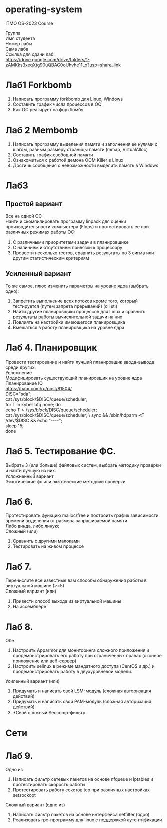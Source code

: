 # operating-system
ITMO OS-2023 Course

Группа \
Имя студента \
Номер лабы \
Сама лаба \
Ссылка для сдачи лаб: \
https://drive.google.com/drive/folders/1-zAMKks3xeqXtg90uQBAG0oUhvhe11Lx?usp=share_link

# Лаб1 Forkbomb
1. Написать программу forkbomb для Linux, Windows
2. Составить график числа процессов в ОС
3. Как ОС реагирует на форкбомбу

# Лаб 2 Membomb
1. Написать программу выделения памяти и заполнения ее нулями с шагом, равным размеру страницы памяти (mmap, VirtualAlloc)
2. Составить график свободной памяти
3. Ознакомиться с работой демона OOM Killer в Linux
4. Достичь сообщения о невозможности выделить память в Windows

# Лаб3
## Простой вариант
Все на одной ОС \
Найти и скомпилировать программу linpack для оценки производительности компьютера (Flops) и протестировать ее при различных режимах работы ОС:
1. С различными приоритетами задачи в планировщике
2. С наличием и отсутствием привязки к процессору
3. Провести несколько тестов, сравнить результаты по 3 сигма или другим статистическим критериям

## Усиленный вариант
То же самое, плюс изменить параметры на уровне ядра (выбрать одно):
1. Запретить выполнение всех потоков кроме того, который тестируется (путем
запрета прерываний) (cli sti)
2. Найти другие планировщики процессов для Linux и сравнить результаты работы
вычислительной задачи на них
3. Повлиять на настройки имеющегося планировщика
4. Вмешаться в работу планировщика на уровне ядра

# Лаб 4. Планировщик
Провести тестирование и найти лучший планировщик ввода-вывода среди других. \
Усложнение \
Модифицировать существующий планировщик на уровне ядра \
Планирование IO \
https://habr.com/ru/post/81504/ \
DISC="sda"; \
cat /sys/block/$DISC/queue/scheduler; \
for T in kyber bfq none; do \
echo $T > /sys/block/$DISC/queue/scheduler; \
cat /sys/block/$DISC/queue/scheduler; \
sync && /sbin/hdparm -tT /dev/$DISC && echo "----"; \
sleep 15; \
done

# Лаб 5. Тестирование ФС.
Выбрать 3 (или больше) файловых систем, выбрать методику проверки и найти лучшую из них. \
Усложненный вариант \
Экзотические фс или экзотические методики проверки

# Лаб 6.
Протестировать функцию malloc/free и построить график зависимости времени выделения от размера запрашиваемой памяти. \
Либо винда, либо линукс \
Сложный (или)
1. Сравнить с другими малоками
2. Тестировать на живом процессе

# Лаб 7.
Перечислите все известные вам способы обнаружения работы в виртуальной машине.(>=5) \
Сложный вариант (или)
1. Привести способ выхода из виртуальной машины
2. На ассемблере

# Лаб 8.
Обе
1. Настроить Apparmor для мониторинга сложного приложения и продемонстрировать его работу при ограниченных правах (оконное приложение или веб-сервер)
2. Настроить selinux в режиме мандатного доступа (CentOS и др.) и продемонстрировать работу в двухуровневой модели.

Усиленный вариант (или)
1. Придумать и написать свой LSM-модуль (сложная авторизация действий)
2. Придумать и написать свой PAM-модуль (сложная авторизация действий)
3. *Свой сложный Seccomp-фильтр

# Сети
# Лаб 9.
Одно из
1. Написать фильтр сетевых пакетов на основе nfqueue и iptables и протестировать
скорость работы
2. Протестировать работу сокетов tcp при различных настройках setsockopt

Сложный вариант (одно из)
1. Написать фильтр пакетов на основе интерфейса netfilter (ядро)
2. Реализовать rpc-программу для linux с поддержкой аутентификации